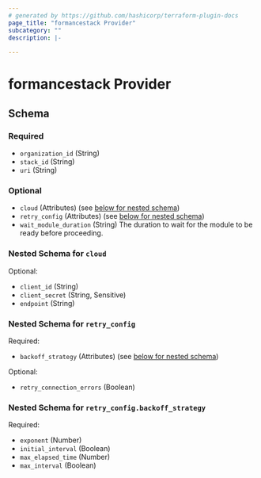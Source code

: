 ```yaml
---
# generated by https://github.com/hashicorp/terraform-plugin-docs
page_title: "formancestack Provider"
subcategory: ""
description: |-
  
---
```


# formancestack Provider





<!-- schema generated by tfplugindocs -->
## Schema

### Required

- `organization_id` (String)
- `stack_id` (String)
- `uri` (String)

### Optional

- `cloud` (Attributes) (see [below for nested schema](#nestedatt--cloud))
- `retry_config` (Attributes) (see [below for nested schema](#nestedatt--retry_config))
- `wait_module_duration` (String) The duration to wait for the module to be ready before proceeding.

<a id="nestedatt--cloud"></a>
### Nested Schema for `cloud`

Optional:

- `client_id` (String)
- `client_secret` (String, Sensitive)
- `endpoint` (String)


<a id="nestedatt--retry_config"></a>
### Nested Schema for `retry_config`

Required:

- `backoff_strategy` (Attributes) (see [below for nested schema](#nestedatt--retry_config--backoff_strategy))

Optional:

- `retry_connection_errors` (Boolean)

<a id="nestedatt--retry_config--backoff_strategy"></a>
### Nested Schema for `retry_config.backoff_strategy`

Required:

- `exponent` (Number)
- `initial_interval` (Boolean)
- `max_elapsed_time` (Number)
- `max_interval` (Boolean)
